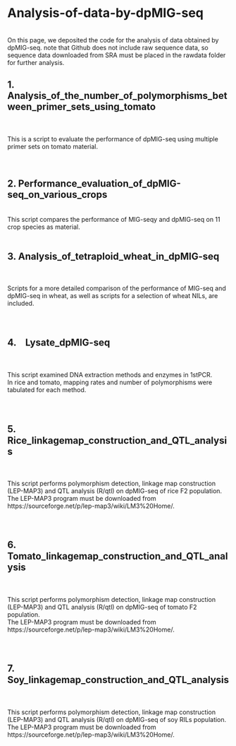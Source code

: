 # Analysis-of-data-by-dpMIG-seq
<br>
On this page, we deposited the code for the analysis of data obtained by dpMIG-seq.
note that Github does not include raw sequence data, 
so sequence data downloaded from SRA must be placed in the rawdata folder for further analysis.


## 1. Analysis_of_the_number_of_polymorphisms_between_primer_sets_using_tomato
<br>
<br>
This is a script to evaluate the performance of dpMIG-seq using multiple primer sets on tomato material.<br>
<br>
<br>
 
## 2. Performance_evaluation_of_dpMIG-seq_on_various_crops
<br>
This script compares the performance of MIG-seqy and dpMIG-seq on 11 crop species as material.<br>
<br>

## 3. Analysis_of_tetraploid_wheat_in_dpMIG-seq
<br>
<br>
Scripts for a more detailed comparison of the performance of MIG-seq and dpMIG-seq in wheat, as well as scripts for a selection of wheat NILs, are included. <br>
<br>
<br>


## 4.　Lysate_dpMIG-seq
<br>
<br>
This script examined DNA extraction methods and enzymes in 1stPCR.<br>
In rice and tomato, mapping rates and number of polymorphisms were tabulated for each method.<br>
<br>
<br>


## 5.　Rice_linkagemap_construction_and_QTL_analysis
<br>
<br>
This script performs polymorphism detection, linkage map construction (LEP-MAP3) and QTL analysis (R/qtl) on dpMIG-seq of rice F2 population. <br>
The LEP-MAP3 program must be downloaded from https://sourceforge.net/p/lep-map3/wiki/LM3%20Home/.<br>
<br>
<br>

## 6.　Tomato_linkagemap_construction_and_QTL_analysis
<br>
<br>
This script performs polymorphism detection, linkage map construction (LEP-MAP3) and QTL analysis (R/qtl) on dpMIG-seq of tomato F2 population. <br>
The LEP-MAP3 program must be downloaded from https://sourceforge.net/p/lep-map3/wiki/LM3%20Home/.<br>
<br>
<br>

## 7.　Soy_linkagemap_construction_and_QTL_analysis
<br>
<br>
This script performs polymorphism detection, linkage map construction (LEP-MAP3) and QTL analysis (R/qtl) on dpMIG-seq of soy RILs population. <br>
The LEP-MAP3 program must be downloaded from https://sourceforge.net/p/lep-map3/wiki/LM3%20Home/.<br>
<br>
<br>

